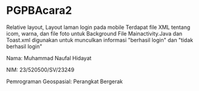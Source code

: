 # PGPBAcara2
Relative layout, Layout laman login pada mobile
Terdapat file XML tentang icom, warna, dan file foto untuk Background
File Mainactivity.Java dan Toast.xml digunakan untuk munculkan informasi "berhasil login" dan "tidak berhasil login"

Nama: Muhammad Naufal Hidayat

NIM: 23/520500/SV/23249

Pemrograman Geospasial: Perangkat Bergerak
